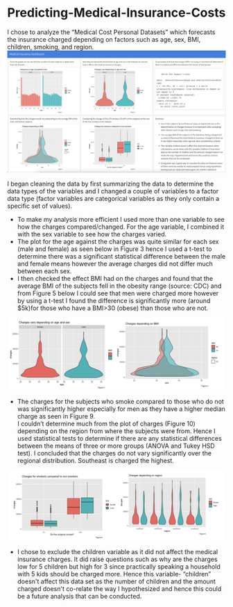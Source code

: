# Predicting-Medical-Insurance-Costs
I chose to analyze the “Medical Cost Personal Datasets” which forecasts the insurance charged depending on
factors such as age, sex, BMI, children, smoking, and region. 
<img src="InsuranceDashboard.png">

I began cleaning the data by first summarizing the data to determine the data types of the variables and I changed a couple of variables to a factor data type (factor
variables are categorical variables as they only contain a specific set of values).
<ul>
  <li>To make my analysis more efficient I used more than one variable to see how the charges compared/changed. For
the age variable, I combined it with the sex variable to see how the charges varied.</li>
  <li>The plot for the age against the charges was quite similar for each sex (male and female) as seen below in Figure 3 hence I used a t-test to determine there was a significant statistical difference between the male and female means however the average charges did not differ much between each sex.</li>
  <li> I then checked the effect BMI had on the charges and found that the average BMI of the subjects fell in the obesity range (source: CDC) and from Figure 5 below I could see that men were charged more however by using a t-test I found the difference is significantly more (around $5k)for those who have a BMI>30 (obese) than those
who are not. </li>
</ul>

<img src="figure 3_5.png">

<ul>
  <li> The charges for the subjects who smoke compared to those who do not was significantly higher especially for men as they have a higher median charge as seen in Figure 9.</li>
</li> I couldn’t determine much from the plot of charges (Figure 10) depending on the region from where the subjects were from. Hence I used statistical tests to determine if there are any statistical differences between the means of three or more groups (ANOVA and Tukey HSD test). I concluded that the charges do not vary significantly over the regional distribution. Southeast is charged the highest.</li>
</ul>

<img src="figures 8_9.png">

<ul>
   <li> I chose to exclude the children variable as it did not affect the medical insurance charges. It did raise questions such as why are the charges low for 5 children but high for 3 since practically speaking a household with 5 kids should be charged more. Hence this variable- “children” doesn't affect this data set as the number of children and the amount charged doesn't co-relate the way I hypothesized and hence this could be a future analysis that can be conducted.</li>
</ul>
